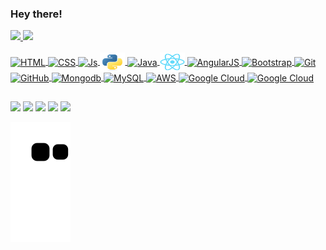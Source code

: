 ### Hey there!

<div>
  <a href="https://github.com/LoreAlves">
  <img height="180em" src="https://github-readme-stats.vercel.app/api?username=LoreAlves&show_icons=true&theme=dracula&include_all_commits=true&count_private=true"/>
    <img height="120em" src="https://github-readme-stats.vercel.app/api/top-langs/?username=LoreAlves&layout=compact&langs_count=7&theme=dracula"/>
</div>
 <div style="display: inline_block"><br>
  <img align="center" alt="HTML" height="30" width="40" src="https://cdn.jsdelivr.net/gh/devicons/devicon/icons/html5/html5-original.svg" />
  <img align="center" alt="CSS" height="30" width="40" src="https://cdn.jsdelivr.net/gh/devicons/devicon/icons/css3/css3-original.svg" />
  <img align="center" alt="Js" height="30" width="40" src="https://cdn.jsdelivr.net/gh/devicons/devicon/icons/javascript/javascript-original.svg" />      
  <img align="center" alt="Python" height="30" width="40" src="https://raw.githubusercontent.com/devicons/devicon/master/icons/python/python-original.svg">
  <img align="center" alt="Java" height="30" width="40" src="https://cdn.jsdelivr.net/gh/devicons/devicon/icons/java/java-original.svg" />     
  <img align="center" alt="React" height="30" width="40" src="https://raw.githubusercontent.com/devicons/devicon/master/icons/react/react-original.svg">
  <img align="center" alt="AngularJS" height="30" width="40" src="https://cdn.jsdelivr.net/gh/devicons/devicon/icons/angularjs/angularjs-original.svg" />
  <img align= "center"alt="Bootstrap" height="30" width="40" src="https://cdn.jsdelivr.net/gh/devicons/devicon/icons/bootstrap/bootstrap-plain.svg" />
  <img align= "center"alt="Git" height="30" width="40" src="https://cdn.jsdelivr.net/gh/devicons/devicon/icons/git/git-original.svg" />
  <img align= "center"alt="GitHub" height="30" width="40" src="https://cdn.jsdelivr.net/gh/devicons/devicon/icons/github/github-original.svg" />
  <img align= "center"alt="Mongodb" height="30" width="40" src="https://cdn.jsdelivr.net/gh/devicons/devicon/icons/mongodb/mongodb-original.svg" />
  <img align= "center"alt="MySQL" height="30" width="40" src="https://cdn.jsdelivr.net/gh/devicons/devicon/icons/mysql/mysql-original.svg" />
  <img align= "center"alt="AWS" height="30" width="40" src="https://cdn.jsdelivr.net/gh/devicons/devicon/icons/amazonwebservices/amazonwebservices-original.svg" />    
  <img align= "center"alt="Google Cloud" height="30" width="40" src="https://cdn.jsdelivr.net/gh/devicons/devicon/icons/googlecloud/googlecloud-original.svg" />
  <img align= "center"alt="Google Cloud" height="30" width="40" src="https://cdn.jsdelivr.net/gh/devicons/devicon/icons/figma/figma-original.svg" />
          
   
          
          
                 
</div>
  
##
  
 <div> 
  <a href="https://instagram.com/lorecairess" target="_blank"><img src="https://img.shields.io/badge/-Instagram-%23E4405F?style=for-the-badge&logo=instagram&logoColor=white" target="_blank"></a>
  <a href = "mailto:lorenaalvesdev@gmail.com"><img src="https://img.shields.io/badge/-Gmail-%23333?style=for-the-badge&logo=gmail&logoColor=white" target="_blank"></a>
  <a href="https://www.linkedin.com/in/lorena-caires-a23a15216" target="_blank"><img src="https://img.shields.io/badge/-LinkedIn-%230077B5?style=for-the-badge&logo=linkedin&logoColor=white" target="_blank"></a> 
   <a href="https://www.twitch.tv/here" target="_blank"><img src="https://img.shields.io/badge/Twitch-9146FF?style=for-the-badge&logo=twitch&logoColor=white" target="_blank"></a>
   <a href="https://discord.gg/Atlaz" target="_blank"><img src="https://img.shields.io/badge/Discord-7289DA?style=for-the-badge&logo=discord&logoColor=white" target="_blank"></a> 
 
   ![Snake animation](https://github.com/LorenaCaires/LorenaCaires/blob/output/github-contribution-grid-snake.svg)
   
</div> 
